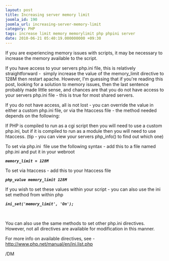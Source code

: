 ```yaml
---
layout: post
title: Increasing server memory limit
joomla_id: 190
joomla_url: increasing-server-memory-limit
category: PHP
tags: increase limit memory memorylimit php phpini server
date: 2010-06-21 05:40:19.000000000 +09:30
---
```

<p>If you are experiencing memory issues with scripts, it may be necessary to increase the memory available to the script.</p>
<p>If you have access to your servers php.ini file, this is relatively straightforward -&nbsp; simply increase the value of the memory_limit directive to 128M then restart apache. However, I'm guessing that if you're reading this post, looking for a solution to memory issues, then the last sentence probably made little sense, and chances are that you do not have access to your servers php.ini file - this is true for most shared servers.</p>
<p>If you do not have access, all is not lost - you can override the value in either a custom php.ini file, or via the htaccess file - the method needed depends on the following:</p>
<p>If PHP is compiled to run as a cgi script then you will need to use a custom php.ini, but if it is compiled to run as a module then you will need to use htaccess. (tip - you can view your servers php_info() to find out which one)</p>
<p>To set via php.ini&nbsp; file use the following syntax - add this to a file named php.ini and put it in your webroot</p>
<p><em><strong><code>memory_limit = 128M</code></strong></em></p>
<p>To set via htaccess - add this to your htaccess file</p>
<p><em><strong><code>php_value memory_limit 128M</code></strong></em><strong></strong></p>
<p>If you wish to set these values within your script - you can also use the ini set method from within php</p>
<p><strong><em><code><span class="html"><span class="default">ini_set</span><span class="keyword">(</span><span class="string">'</span></span></code></em><em><code>memory_limit</code><code><span class="html"><span class="string">'</span><span class="keyword">, </span><span class="string">'On'</span><span class="keyword">);</span></span></code></em></strong></p>
<p><strong><em><span class="html"><span class="keyword"><br></span></span></em></strong></p>
<p>You can also use the same methods to set other php.ini directives. However, not all directives are available for modification in this manner.</p>
<p>For more info on available directives, see - <a href="http://www.php.net/manual/en/ini.list.php" title="http://www.php.net/manual/en/ini.list.php">http://www.php.net/manual/en/ini.list.php</a></p>
<p>/DM</p>
